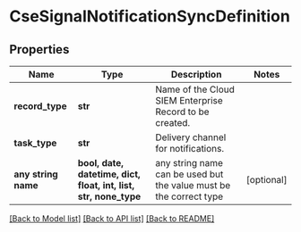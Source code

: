 # CseSignalNotificationSyncDefinition


## Properties
Name | Type | Description | Notes
------------ | ------------- | ------------- | -------------
**record_type** | **str** | Name of the Cloud SIEM Enterprise Record to be created. | 
**task_type** | **str** | Delivery channel for notifications. | 
**any string name** | **bool, date, datetime, dict, float, int, list, str, none_type** | any string name can be used but the value must be the correct type | [optional]

[[Back to Model list]](../README.md#documentation-for-models) [[Back to API list]](../README.md#documentation-for-api-endpoints) [[Back to README]](../README.md)


